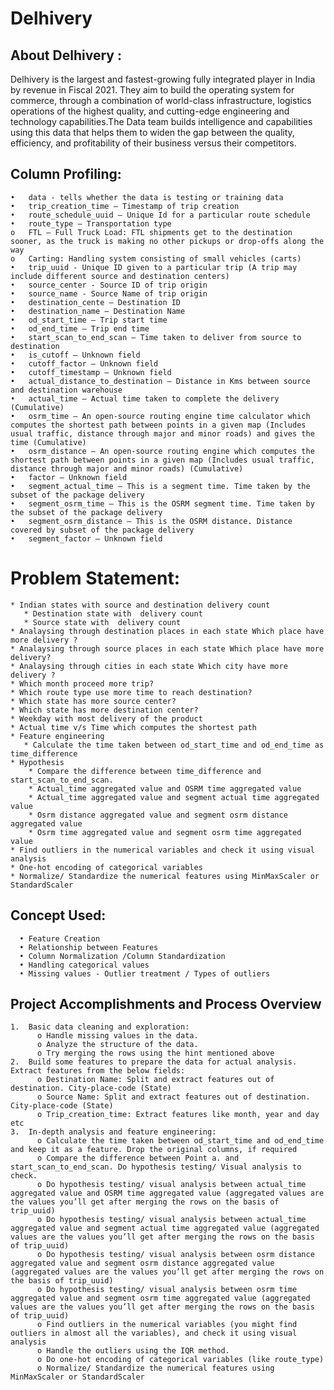 # Delhivery 

## About Delhivery :
Delhivery is the largest and fastest-growing fully integrated player in India by revenue in Fiscal 2021. They aim to build the operating system for commerce, through a combination of world-class infrastructure, logistics operations of the highest quality, and cutting-edge engineering and technology capabilities.The Data team builds intelligence and capabilities using this data that helps them to widen the gap between the quality, efficiency, and profitability of their business versus their competitors.


## Column Profiling:
    •	data - tells whether the data is testing or training data
    •	trip_creation_time – Timestamp of trip creation
    •	route_schedule_uuid – Unique Id for a particular route schedule
    •	route_type – Transportation type
    o	FTL – Full Truck Load: FTL shipments get to the destination sooner, as the truck is making no other pickups or drop-offs along the way
    o	Carting: Handling system consisting of small vehicles (carts)
    •	trip_uuid - Unique ID given to a particular trip (A trip may include different source and destination centers)
    •	source_center - Source ID of trip origin
    •	source_name - Source Name of trip origin
    •	destination_cente – Destination ID
    •	destination_name – Destination Name
    •	od_start_time – Trip start time
    •	od_end_time – Trip end time
    •	start_scan_to_end_scan – Time taken to deliver from source to destination
    •	is_cutoff – Unknown field
    •	cutoff_factor – Unknown field
    •	cutoff_timestamp – Unknown field
    •	actual_distance_to_destination – Distance in Kms between source and destination warehouse
    •	actual_time – Actual time taken to complete the delivery (Cumulative)
    •	osrm_time – An open-source routing engine time calculator which computes the shortest path between points in a given map (Includes usual traffic, distance through major and minor roads) and gives the time (Cumulative)
    •	osrm_distance – An open-source routing engine which computes the shortest path between points in a given map (Includes usual traffic, distance through major and minor roads) (Cumulative)
    •	factor – Unknown field
    •	segment_actual_time – This is a segment time. Time taken by the subset of the package delivery
    •	segment_osrm_time – This is the OSRM segment time. Time taken by the subset of the package delivery
    •	segment_osrm_distance – This is the OSRM distance. Distance covered by subset of the package delivery
    •	segment_factor – Unknown field

# Problem Statement:
    * Indian states with source and destination delivery count
       * Destination state with  delivery count
       * Source state with  delivery count
    * Analaysing through destination places in each state Which place have more delivery ?
    * Analaysing through source places in each state Which place have more delivery?
    * Analaysing through cities in each state Which city have more delivery ?
    * Which month proceed more trip?
    * Which route type use more time to reach destination?
    * Which state has more source center?
    * Which state has more destination center?
    * Weekday with most delivery of the product
    * Actual time v/s Time which computes the shortest path
    * Feature engineering
       * Calculate the time taken between od_start_time and od_end_time as time_difference
    * Hypothesis
        * Compare the difference between time_difference and start_scan_to_end_scan.
        * Actual_time aggregated value and OSRM time aggregated value
        * Actual_time aggregated value and segment actual time aggregated value 
        * Osrm distance aggregated value and segment osrm distance aggregated value 
        * Osrm time aggregated value and segment osrm time aggregated value 
    * Find outliers in the numerical variables and check it using visual analysis
    * One-hot encoding of categorical variables
    * Normalize/ Standardize the numerical features using MinMaxScaler or StandardScaler

## Concept Used:
      •	Feature Creation
      •	Relationship between Features
      •	Column Normalization /Column Standardization
      •	Handling categorical values
      •	Missing values - Outlier treatment / Types of outliers




## Project Accomplishments and Process Overview
    1.	Basic data cleaning and exploration:
          o	Handle missing values in the data.
          o	Analyze the structure of the data.
          o	Try merging the rows using the hint mentioned above
    2.	Build some features to prepare the data for actual analysis. Extract features from the below fields:
          o	Destination Name: Split and extract features out of destination. City-place-code (State)
          o	Source Name: Split and extract features out of destination. City-place-code (State)
          o	Trip_creation_time: Extract features like month, year and day etc
    3.	In-depth analysis and feature engineering:
          o	Calculate the time taken between od_start_time and od_end_time and keep it as a feature. Drop the original columns, if required
          o	Compare the difference between Point a. and start_scan_to_end_scan. Do hypothesis testing/ Visual analysis to check.
          o	Do hypothesis testing/ visual analysis between actual_time aggregated value and OSRM time aggregated value (aggregated values are the values you’ll get after merging the rows on the basis of trip_uuid)
          o	Do hypothesis testing/ visual analysis between actual_time aggregated value and segment actual time aggregated value (aggregated values are the values you’ll get after merging the rows on the basis of trip_uuid)
          o	Do hypothesis testing/ visual analysis between osrm distance aggregated value and segment osrm distance aggregated value (aggregated values are the values you’ll get after merging the rows on the basis of trip_uuid)
          o	Do hypothesis testing/ visual analysis between osrm time aggregated value and segment osrm time aggregated value (aggregated values are the values you’ll get after merging the rows on the basis of trip_uuid)
          o	Find outliers in the numerical variables (you might find outliers in almost all the variables), and check it using visual analysis
          o	Handle the outliers using the IQR method.
          o	Do one-hot encoding of categorical variables (like route_type)
          o	Normalize/ Standardize the numerical features using MinMaxScaler or StandardScaler
          
